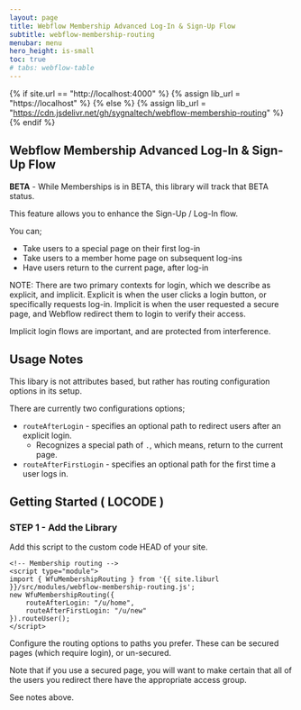 ```yaml
---
layout: page
title: Webflow Membership Advanced Log-In & Sign-Up Flow
subtitle: webflow-membership-routing
menubar: menu
hero_height: is-small
toc: true
# tabs: webflow-table
---
```


{% if site.url == "http://localhost:4000" %}
{% assign lib_url = "https://localhost" %}
{% else %}
{% assign lib_url = "https://cdn.jsdelivr.net/gh/sygnaltech/webflow-membership-routing" %}
{% endif %}

## Webflow Membership Advanced Log-In & Sign-Up Flow

<!--
<a class="button is-danger" href="https://webflow-collections.webflow.io/formatting-numbers" target="_blank">View Demonstration in Webflow</a>
--> 


<div class="notification is-danger">
<b>BETA</b> - While Memberships is in BETA, this library
will track that BETA status.
</div>


This feature allows you to enhance the Sign-Up / Log-In flow. 

You can;

- Take users to a special page on their first log-in
- Take users to a member home page on subsequent log-ins
- Have users return to the current page, after log-in

NOTE: There are two primary contexts for login, 
which we describe as explicit, and implicit.
Explicit is when the user clicks a login button, or specifically requests log-in.
Implicit is when the user requested a secure page, and Webflow redirect them
to login to verify their access. 

Implicit login flows are important, and are protected from interference. 




## Usage Notes

This libary is not attributes based, 
but rather has routing configuration options in its setup.

There are currently two configurations options;

- `routeAfterLogin` - specifies an optional path to redirect users after an explicit login.
    - Recognizes a special path of `.`, which means, return to the current page.
- `routeAfterFirstLogin` - specifies an optional path for the first time a user logs in. 




## Getting Started ( LOCODE )


### STEP 1 - Add the Library


Add this script to the custom code HEAD of your site.

```
<!-- Membership routing -->
<script type="module">
import { WfuMembershipRouting } from '{{ site.liburl }}/src/modules/webflow-membership-routing.js';
new WfuMembershipRouting({
    routeAfterLogin: "/u/home",
    routeAfterFirstLogin: "/u/new"
}).routeUser();
</script>
```

Configure the routing options to paths you prefer.
These can be secured pages (which require login), or un-secured.

Note that if you use a secured page, you will want to make certain that all of the users
you redirect there have the appropriate access group. 

See notes above.
